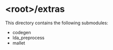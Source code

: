 \<root\>/extras
=================

This directory contains the following submodules:

* codegen
* lda_preprocess
* mallet
  
